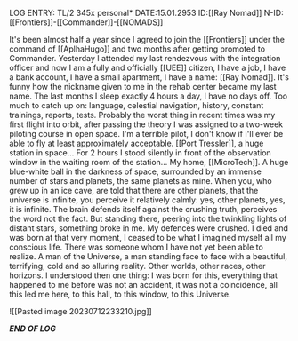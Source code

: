 LOG ENTRY: TL/2 345x personal* 
DATE:15.01.2953
ID:[[Ray Nomad]]
N-ID: [[Frontiers]]-[[Commander]]-[[NOMADS]]


It's been almost half a year since I agreed to join the [[Frontiers]] under the command of [[AplhaHugo]] and two months after getting promoted to Commander.  Yesterday I attended my last rendezvous with the integration officer and now I am a fully and officially [[UEE]] citizen, I have a job, I have a bank account, I have a small apartment, I have a name: [[Ray Nomad]].  It's funny how the nickname given to me in the rehab center became my last name.  The last months I sleep exactly 4 hours a day, I have no days off.  Too much to catch up on: language, celestial navigation, history, constant trainings, reports, tests.  Probably the worst thing in recent times was my first flight into orbit, after passing the theory I was assigned to a two-week piloting course in open space.  I'm a terrible pilot, I don't know if I'll ever be able to fly at least approximately acceptable.  [[Port Tressler]], a huge station in space… For 2 hours I stood silently in front of the observation window in the waiting room of the station…  My home, [[MicroTech]].  A huge blue-white ball in the darkness of space, surrounded by an immense number of stars and planets, the same planets as mine.  When you, who grew up in an ice cave, are told that there are other planets, that the universe is infinite, you perceive it relatively calmly: yes, other planets, yes, it is infinite.  The brain defends itself against the crushing truth, perceives the word not the fact.  But standing there, peering into the twinkling lights of distant stars, something broke in me.  My defences were crushed.  I died and was born at that very moment, I ceased to be what I imagined myself all my conscious life.  There was someone whom I have not yet been able to realize.  A man of the Universe, a man standing face to face with a beautiful, terrifying, cold and so alluring reality.  Other worlds, other races, other horizons.  I understood then one thing: I was born for this, everything that happened to me before was not an accident, it was not a coincidence, all this led me here, to this hall, to this window, to this Universe.

![[Pasted image 20230712233210.jpg]]

***END OF LOG***